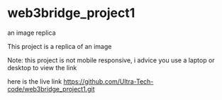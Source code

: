 # web3bridge_project1
an image replica

This project is a replica of an image

Note: this project is not mobile responsive, i advice you use a laptop or desktop to view the link

here is the live link
https://github.com/Ultra-Tech-code/web3bridge_project1.git


